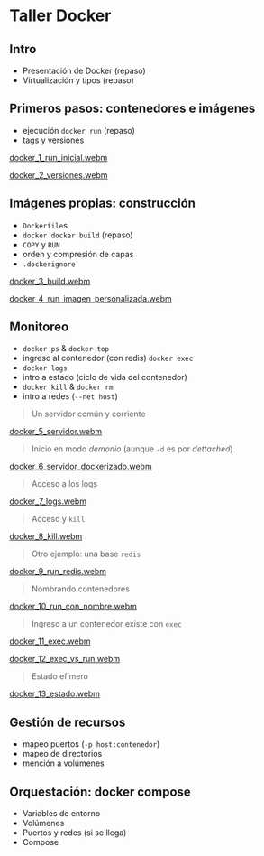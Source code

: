 Taller Docker
============

## Intro

- Presentación de Docker (repaso)
- Virtualización y tipos (repaso)

## Primeros pasos: contenedores e imágenes

- ejecución `docker run` (repaso)
- tags y versiones

[docker_1_run_inicial.webm](https://github.com/user-attachments/assets/742c75f6-e075-44c3-a5b8-bc7976cad74d)

[docker_2_versiones.webm](https://github.com/user-attachments/assets/f07772ca-f06b-4e26-ba1c-51fa6acdecca)

## Imágenes propias: construcción

- `Dockerfile`s
- `docker docker build` (repaso)
- `COPY` y `RUN`
- orden y compresión de capas
- `.dockerignore`

[docker_3_build.webm](https://github.com/user-attachments/assets/0db197ba-1660-4455-8422-fae5f7946fae)

[docker_4_run_imagen_personalizada.webm](https://github.com/user-attachments/assets/e2bdc223-e14d-467b-9e4b-db76cc2a0c9d)

## Monitoreo

- `docker ps` & `docker top`
- ingreso al contenedor (con redis) `docker exec`
- `docker logs`
- intro a estado (ciclo de vida del contenedor)
- `docker kill` & `docker rm`
- intro a redes (`--net host`)

> Un servidor común y corriente

[docker_5_servidor.webm](https://github.com/user-attachments/assets/668ebae8-9e51-4160-b96a-41c7cd09c65d)

> Inicio en modo _demonio_ (aunque `-d` es por _dettached_)

[docker_6_servidor_dockerizado.webm](https://github.com/user-attachments/assets/62732318-24b4-4fa2-ba17-8780b0894aeb)

> Acceso a los logs

[docker_7_logs.webm](https://github.com/user-attachments/assets/731f457f-0fc8-4192-a870-a7c1778308dc)

> Acceso y `kill`

[docker_8_kill.webm](https://github.com/user-attachments/assets/cf8e9730-07e7-46e1-92bb-c2ec93dcd7ac)

> Otro ejemplo: una base `redis`

[docker_9_run_redis.webm](https://github.com/user-attachments/assets/6ffea274-d736-4d70-b16f-b7a93236c0e8)

> Nombrando contenedores

[docker_10_run_con_nombre.webm](https://github.com/user-attachments/assets/b66681eb-1d16-489b-812d-f3b1de37deaf)

> Ingreso a un contenedor existe con `exec`

[docker_11_exec.webm](https://github.com/user-attachments/assets/37b71132-06e8-4348-995d-2655fa77fd7a)

[docker_12_exec_vs_run.webm](https://github.com/user-attachments/assets/c839a4fe-da7e-4d23-8494-bb82fe2dc9b0)

> Estado efímero

[docker_13_estado.webm](https://github.com/user-attachments/assets/ae776f88-7e02-409f-9d88-789e5e0b1688)

## Gestión de recursos

 - mapeo puertos (`-p host:contenedor`)
 - mapeo de directorios
 - mención a volúmenes


## Orquestación: docker compose

- Variables de entorno
- Volúmenes
- Puertos y redes (si se llega)
- Compose

